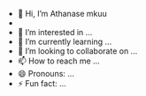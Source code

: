 - 👋 Hi, I’m Athanase mkuu
- 
- 👀 I’m interested in ...
- 🌱 I’m currently learning ...
- 💞️ I’m looking to collaborate on ...
- 📫 How to reach me ...
- 😄 Pronouns: ...
- ⚡ Fun fact: ...

<!---
1athanase/1athanase is a ✨ special ✨ repository because its `README.md` (this file) appears on your GitHub profile.
You can click the Preview link to take a look at your changes.
--->
